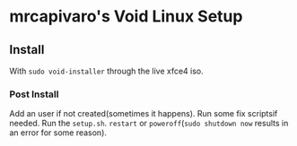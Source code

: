# mrcapivaro's Void Linux Setup

## Install

With `sudo void-installer` through the live xfce4 iso.

### Post Install

Add an user if not created(sometimes it happens).
Run some fix scriptsif needed.
Run the `setup.sh`.
`restart` or `poweroff`(`sudo shutdown now` results in an error for some reason).

